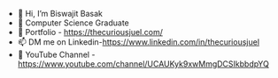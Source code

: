 - 👋 Hi, I’m Biswajit Basak
- 👀 Computer Science Graduate
- 💼 Portfolio - https://thecuriousjuel.com/
- 📫 DM me on Linkedin-https://www.linkedin.com/in/thecuriousjuel
- 👥 YouTube Channel - https://www.youtube.com/channel/UCAUKyk9xwMmgDCSIkbbdpYQ 
<!-- <img src="https://github-readme-stats.vercel.app/api?username=thecuriousjuel&show_icons=true&theme=vue">&nbsp;&nbsp;&nbsp;&nbsp;<img src="https://github-readme-stats.vercel.app/api/top-langs/?username=thecuriousjuel&show_icons=true&theme=vue"> -->


<!---
JuelBasak/JuelBasak is a ✨ special ✨ repository because its `README.md` (this file) appears on your GitHub profile.
You can click the Preview link to take a look at your changes.
--->
